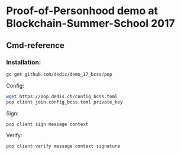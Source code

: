 # Proof-of-Personhood demo at Blockchain-Summer-School 2017

## Cmd-reference

### Installation:
```bash
go get github.com/dedis/demo_17_bcss/pop
```

Config:
```bash
wget https://pop.dedis.ch/config_bcss.toml
pop client join config_bcss.toml private_key
```

Sign:
```bash
pop client sign message context
```

Verify:
```bash
pop client verify message context signature
```
